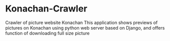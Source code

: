# Konachan-Crawler
Crawler of picture website Konachan
This application shows previews of pictures on Konachan using python web server based on Django, and offers function of downloading full size picture
